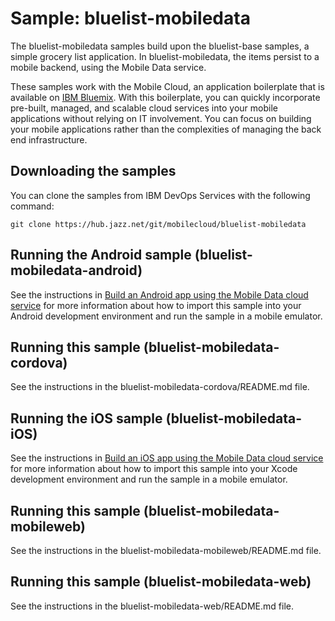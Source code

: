 Sample: bluelist-mobiledata
===

The bluelist-mobiledata samples build upon the bluelist-base samples, a simple grocery list application.  In bluelist-mobiledata, the items persist to a mobile backend, using the Mobile Data service.

These samples work with the Mobile Cloud, an application boilerplate that is available on [IBM Bluemix](https://www.ng.bluemix.net).  With this boilerplate, you can quickly incorporate pre-built, managed, and scalable cloud services into your mobile applications without relying on IT involvement. You can focus on building your mobile applications rather than the complexities of managing the back end infrastructure.


Downloading the samples
---
You can clone the samples from IBM DevOps Services with the following command:

    git clone https://hub.jazz.net/git/mobilecloud/bluelist-mobiledata


Running the Android sample (bluelist-mobiledata-android)
---

See the instructions in [Build an Android app using the Mobile Data cloud service](http://www.ibm.com/developerworks/library/mo-android-mobiledata-app/index.html) for more information about how to import this sample into your Android development environment and run the sample in a mobile emulator.

Running this sample (bluelist-mobiledata-cordova)
---

See the instructions in the bluelist-mobiledata-cordova/README.md file.

Running the iOS sample (bluelist-mobiledata-iOS)
---
See the instructions in [Build an iOS app using the Mobile Data cloud service](http://www.ibm.com/developerworks/library/mo-ios-mobiledata-app/index.html) for more information about how to import this sample into your Xcode development environment and run the sample in a mobile emulator.

Running this sample (bluelist-mobiledata-mobileweb)
---

See the instructions in the bluelist-mobiledata-mobileweb/README.md file.

Running this sample (bluelist-mobiledata-web)
---

See the instructions in the bluelist-mobiledata-web/README.md file.